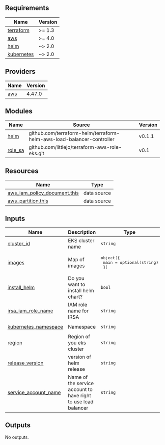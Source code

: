 <!-- BEGIN_TF_DOCS -->
## Requirements

| Name | Version |
|------|---------|
| <a name="requirement_terraform"></a> [terraform](#requirement\_terraform) | >= 1.3 |
| <a name="requirement_aws"></a> [aws](#requirement\_aws) | >= 4.0 |
| <a name="requirement_helm"></a> [helm](#requirement\_helm) | ~> 2.0 |
| <a name="requirement_kubernetes"></a> [kubernetes](#requirement\_kubernetes) | ~> 2.0 |

## Providers

| Name | Version |
|------|---------|
| <a name="provider_aws"></a> [aws](#provider\_aws) | 4.47.0 |

## Modules

| Name | Source | Version |
|------|--------|---------|
| <a name="module_helm"></a> [helm](#module\_helm) | github.com/terraform-helm/terraform-helm-aws-load-balancer-controller | v0.1.1 |
| <a name="module_role_sa"></a> [role\_sa](#module\_role\_sa) | github.com/littlejo/terraform-aws-role-eks.git | v0.1 |

## Resources

| Name | Type |
|------|------|
| [aws_iam_policy_document.this](https://registry.terraform.io/providers/hashicorp/aws/latest/docs/data-sources/iam_policy_document) | data source |
| [aws_partition.this](https://registry.terraform.io/providers/hashicorp/aws/latest/docs/data-sources/partition) | data source |

## Inputs

| Name | Description | Type | Default | Required |
|------|-------------|------|---------|:--------:|
| <a name="input_cluster_id"></a> [cluster\_id](#input\_cluster\_id) | EKS cluster name | `string` | n/a | yes |
| <a name="input_images"></a> [images](#input\_images) | Map of images | <pre>object({<br>    main = optional(string)<br>  })</pre> | <pre>{<br>  "main": null<br>}</pre> | no |
| <a name="input_install_helm"></a> [install\_helm](#input\_install\_helm) | Do you want to install helm chart? | `bool` | `true` | no |
| <a name="input_irsa_iam_role_name"></a> [irsa\_iam\_role\_name](#input\_irsa\_iam\_role\_name) | IAM role name for IRSA | `string` | `"eks-lb"` | no |
| <a name="input_kubernetes_namespace"></a> [kubernetes\_namespace](#input\_kubernetes\_namespace) | Namespace | `string` | `"kube-system"` | no |
| <a name="input_region"></a> [region](#input\_region) | Region of you eks cluster | `string` | n/a | yes |
| <a name="input_release_version"></a> [release\_version](#input\_release\_version) | version of helm release | `string` | `null` | no |
| <a name="input_service_account_name"></a> [service\_account\_name](#input\_service\_account\_name) | Name of the service account to have right to use load balancer | `string` | `"aws-load-balancer-controller-sa"` | no |

## Outputs

No outputs.
<!-- END_TF_DOCS -->